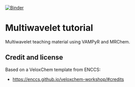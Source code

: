 [![Binder](https://mybinder.org/badge_logo.svg)](https://mybinder.org/v2/gh/MRChemSoft/multiwavelet-tutorial/master?urlpath=lab%2Ftree%2Fcontent%2Fnotebooks)


# Multiwavelet tutorial

Multiwavelet teaching material using VAMPyR and MRChem.

## Credit and license

Based on a VeloxChem template from ENCCS:
- https://enccs.github.io/veloxchem-workshop/#credits
